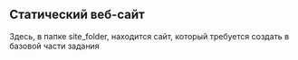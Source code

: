 ## Статический веб-сайт
Здесь, в папке site_folder, находится сайт, который требуется создать в базовой части задания
